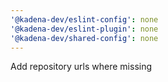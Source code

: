```yaml
---
'@kadena-dev/eslint-config': none
'@kadena-dev/eslint-plugin': none
'@kadena-dev/shared-config': none
---
```


Add repository urls where missing

